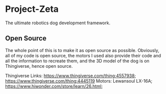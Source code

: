 # Project-Zeta
The ultimate robotics dog development framework. 


## Open Source
The whole point of this is to make it as open source as possible. Obviously, all of my code is open source, the motors I used also provide their code and all the information to recreate them, and the 3D model of the dog is on Thingiverse, hence open source. 

Thingiverse Links: https://www.thingiverse.com/thing:4557938; https://www.thingiverse.com/thing:4445119
Motors: Lewansoul LX-16A; https://www.hiwonder.com/store/learn/26.html; 
